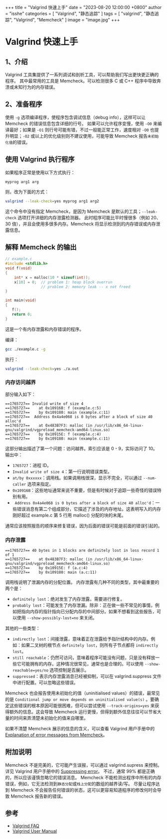 +++
title = "Valgrind 快速上手"
date = "2023-08-20 12:00:00 +0800"
author = "isshe"
categories = [ "Valgrind", "静态追踪" ]
tags = [ "valgrind", "静态追踪", "Valgrind", "Memcheck" ]
image = "image.jpg"
+++

# Valgrind 快速上手

## 1、介绍

Valgrind 工具集提供了一系列调试和剖析工具，可以帮助我们写出更快更正确的程序。
其中最常用的工具是 Memcheck。可以检测很多 C 或 C++ 程序中导致奔溃或未知行为的内存错误。

## 2、准备程序

使用 `-g` 选项编译程序，使程序包含调试信息（debug info），这样可以让 Memcheck 的错误信息包含详细的行号。
如果可以允许程序变慢，使用 `-O0` 来编译最好；如果是 `-O1` 则行号可能有错，不过一般能正常工作，速度相对 `-O0` 也提升明显；`-O2` 或以上的优化级别则不建议使用，可能导致 Memcheck 报告`未初始化值`的错误。

## 使用 Valgrind 执行程序

如果程序正常是使用以下方式执行：

```
myprog arg1 arg
```

则，改为下面的方式：

```bash
valgrind --leak-check=yes myprog arg1 arg2
```

这个命令中没有指定 Memcheck，是因为 Memcheck 是默认的工具；`--leak-check` 选项打开详细的内存泄露检测器。
此时程序可能比平时慢很多（例如 20、30 倍），并且会使用多很多内存。Memcheck 将显示检测到的内存错误或内存泄露信息。

## 解释 Memcheck 的输出

```c
// example.c
#include <stdlib.h>
void f(void)
{
    int* x = malloc(10 * sizeof(int));
    x[10] = 0;  // problem 1: heap block overrun
                // problem 2: memory leak -- x not freed
}

int main(void)
{
   f();
   return 0;
}
```

这是一个有内存泄露和内存错误的程序。

编译：

```bash
gcc ./example.c -g
```

执行：

```bash
valgrind --leak-check=yes ./a.out
```

### 内存访问越界

部分输入如下：

```valgrind
==1765727== Invalid write of size 4
==1765727==    at 0x10916B: f (example.c:5)
==1765727==    by 0x109180: main (example.c:11)
==1765727==  Address 0x4a4e068 is 0 bytes after a block of size 40 alloc'd
==1765727==    at 0x483B7F3: malloc (in /usr/lib/x86_64-linux-gnu/valgrind/vgpreload_memcheck-amd64-linux.so)
==1765727==    by 0x10915E: f (example.c:4)
==1765727==    by 0x109180: main (example.c:11)
```

这部分输出描述了第一个问题：访问越界。索引应该是 0 - 9，实际访问了 10。
输出中：

- `1765727`：进程 ID。
- `Invalid write of size 4`：第一行说明错误类型。
- `at/by 0xxxxxx`：调用栈。如果调用栈很深，显示不完全，可以通过 `--num-caller` 选项来指定。
- `0x10916B`：这些地址通常来说不重要，但是有时候对于追踪一些奇怪的错误特别有用。
- ` Address 0x4a4e068 is 0 bytes after a block of size 40 alloc'd`：一些错误消息有第二个组成部分，它描述了涉及的内存地址。这表明写入的内存刚好超过 example.c 第 5 行用 malloc() 分配的块的末尾。

通常应该按照报告的顺序来修复错误，因为后面的错误可能是前面的错误引起的。

### 内存泄露

```
==1765727== 40 bytes in 1 blocks are definitely lost in loss record 1 of 1
==1765727==    at 0x483B7F3: malloc (in /usr/lib/x86_64-linux-gnu/valgrind/vgpreload_memcheck-amd64-linux.so)
==1765727==    by 0x10915E: f (a.c:4)
==1765727==    by 0x109180: main (a.c:11)
```

调用栈说明了泄漏内存的分配位置。
内存泄露有几种不同的类型，其中最重要的两个是：

- `definitely lost`：绝对发生了内存泄露，需要进行修复。
- `probably lost`：可能发生了内存泄漏。除非：正在做一些不常见的事情，例如把指向内存的指针指向已分配内存的中间部分。如果不想看到这些报告，可以使用 `--show-possibly-lost=no` 来关闭。

其他的一些类型：

- `indirectly lost`：间接泄露，意味着正在泄露给予指针结构中的内存。例如：如果二叉树的根节点 `definitely lost`，则所有子节点都将 `indirectly lost`。
- `still reachable`：仍然可访问，意味着程序可能没有问题，只是没有释放一些它可能拥有的内存。这种情况很常见，通常也是合理的。可以使用 `--show-reachable=yes/no` 选项控制是否展示。
- `suppressed`：表示内存泄露消息已经被抑制，可以在 valgrind.suppress 文件中进行配置。可以忽略这些错误。

Memcheck 也会报告使用未初始化的值（uninitialised values）的错误，最常见的是 `Conditional jump or move depends on uninitialised value(s)` 。要确定这些错误的根本原因可能很困难，但可以尝试使用 `--track-origins=yes` 来获得额外的信息。这会导致 Memcheck 运行更慢，但得到额外信息往往可以节省大量的时间来弄清楚未初始化的值来自哪里。

如果不清楚 Memcheck 展示的信息的含义，可以查看 Valgrind 用户手册中的 [Explanation of error messages from Memcheck](https://valgrind.org/docs/manual/mc-manual.html#mc-manual.errormsgs)。

## 附加说明

Memcheck 不是完美的，它可能产生误报，可以通过 valgrind.supress 来控制。详见 Valgrind 用户手册中的 [Suppressing error](https://valgrind.org/docs/manual/manual-core.html#manual-core.suppress)。
不过，通常 99% 都是正确的，所以应该谨慎忽略它的错误消息。
Memcheck 不能检测出程序中所有的内存错误，例如，它无法检测到`静态分配`或`栈上分配`的数组的越界读/写。
尽量让程序达到 Memcheck 不会报告任何错误的状态，这可以更容易知道程序的修改何时会导致 Memcheck 报告新的错误。

## 参考

- [Valgrind FAQ](https://valgrind.org/docs/manual/faq.html#faq.deflost)
- [Valgrind User Manual](https://valgrind.org/docs/manual/manual-core.html)
